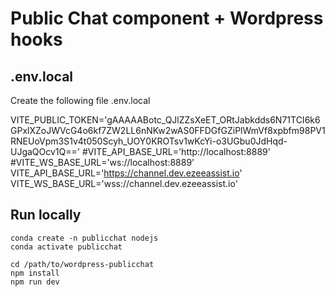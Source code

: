 # Public Chat component + Wordpress hooks

## .env.local

Create the following file .env.local

VITE_PUBLIC_TOKEN='gAAAAABotc_QJlZZsXeET_ORtJabkdds6N71TCI6k6GPxlXZoJWVcG4o6kf7ZW2LL6nNKw2wAS0FFDGfGZiPlWmVf8xpbfm98PV1RNEUoVpm3S1v4t050Scyh_UOY0KROTsv1wKcYi-o3UGbu0JdHqd-UJgaQOcv1Q=='
#VITE_API_BASE_URL='http://localhost:8889'
#VITE_WS_BASE_URL='ws://localhost:8889'
VITE_API_BASE_URL='https://channel.dev.ezeeassist.io'
VITE_WS_BASE_URL='wss://channel.dev.ezeeassist.io'

## Run locally

```shell
conda create -n publicchat nodejs
conda activate publicchat

cd /path/to/wordpress-publicchat
npm install
npm run dev
```
